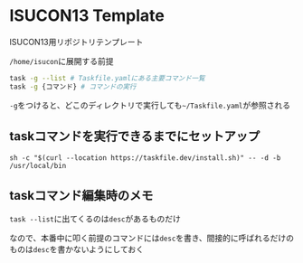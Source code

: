 # ISUCON13 Template

ISUCON13用リポジトリテンプレート

`/home/isucon`に展開する前提

```bash
task -g --list # Taskfile.yamlにある主要コマンド一覧
task -g {コマンド} # コマンドの実行
```

`-g`をつけると、どこのディレクトリで実行しても`~/Taskfile.yaml`が参照される

## taskコマンドを実行できるまでにセットアップ

```bash!
sh -c "$(curl --location https://taskfile.dev/install.sh)" -- -d -b /usr/local/bin
```

## taskコマンド編集時のメモ

`task --list`に出てくるのは`desc`があるものだけ

なので、本番中に叩く前提のコマンドには`desc`を書き、間接的に呼ばれるだけのものは`desc`を書かないようにしておく
